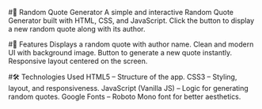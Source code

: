 #📜 Random Quote Generator
A simple and interactive Random Quote Generator built with HTML, CSS, and JavaScript.
Click the button to display a new random quote along with its author.

#🚀 Features
Displays a random quote with author name.
Clean and modern UI with background image.
Button to generate a new quote instantly.
Responsive layout centered on the screen.

#🛠️ Technologies Used
HTML5 – Structure of the app.
CSS3 – Styling, layout, and responsiveness.
JavaScript (Vanilla JS) – Logic for generating random quotes.
Google Fonts – Roboto Mono font for better aesthetics.
